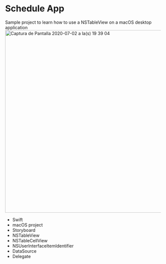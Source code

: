 # Schedule App

Sample project to learn how to use a NSTableView on a macOS desktop application
<img width="592" alt="Captura de Pantalla 2020-07-02 a la(s) 19 39 04" src="https://user-images.githubusercontent.com/26644850/86420308-ba505100-bc9b-11ea-9229-590154a8ba8b.png">
- Swift
- macOS project
- Storyboard
- NSTableView
- NSTableCellView
- NSUserInterfaceItemIdentifier
- DataSource
- Delegate
